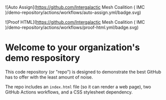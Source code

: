 ![Auto Assign](https://github.com/Intergalactic Mesh Coalition ( IMC )/demo-repository/actions/workflows/auto-assign.yml/badge.svg)

![Proof HTML](https://github.com/Intergalactic Mesh Coalition ( IMC )/demo-repository/actions/workflows/proof-html.yml/badge.svg)

# Welcome to your organization's demo respository
This code repository (or "repo") is designed to demonstrate the best GitHub has to offer with the least amount of noise.

The repo includes an `index.html` file (so it can render a web page), two GitHub Actions workflows, and a CSS stylesheet dependency.
